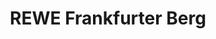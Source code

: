 ---
title: "REWE Frankfurter Berg"
url: /frankfurt-am-main/rewe-frankfurter-berg/
shop: Supermarkt
---